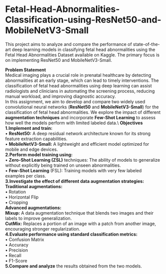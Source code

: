# Fetal-Head-Abnormalities-Classification-using-ResNet50-and-MobileNetV3-Small
This project aims to analyze and compare the performance of state-of-the-art deep learning models in classifying fetal head abnormalities using the Fetal Head Abnormalities Dataset available on Kaggle. The primary focus is on implementing ResNet50 and MobileNetV3-Small.

**Problem Statement**\
Medical imaging plays a crucial role in prenatal healthcare by detecting abnormalities at an early stage, which can lead to timely interventions. The classification of fetal head abnormalities using deep learning can assist radiologists and clinicians in automating the screening process, reducing manual workload, and improving diagnostic accuracy.\
In this assignment, we aim to develop and compare two widely used convolutional neural networks (**ResNet50** and **MobileNetV3-Small**) for the classification of fetal head abnormalities. We explore the impact of different **augmentation techniques** and incorporate **Few-Shot Learning** to assess how well the models perform with limited labeled data.\\
**Objectives**\
**1.Implement and train:**\
• **ResNet50:** A deep residual network architecture known for its strong feature extraction capabilities.\
• **MobileNetV3-Small:** A lightweight and efficient model optimized for mobile and edge devices.\
**2.Perform model training using:**\
• **Zero-Shot Learning (ZSL)** techniques: The ability of models to generalize without explicitly being trained on unseen abnormalities.\
• **Few-Shot Learning** (FSL): Training models with very few labeled examples per class.\
**3.Investigate the effect of different **data augmentation strategies**:**\
**Traditional augmentations:**\
  • Rotation\
  • Horizontal Flip\
  • Cropping\
**Advanced augmentations:**\
**Mixup:** A data augmentation technique that blends two images and their labels to improve generalization.\
**CutMix:** Replaces a portion of an image with a patch from another image, encouraging stronger regularization.\
**4.Evaluate performance using standard classification metrics:**\
• Confusion Matrix\
• Accuracy\
• Precision\
• Recall\
• F1-Score\
**5.Compare and analyze** the results obtained from the two models.
